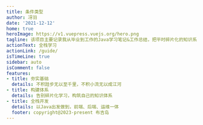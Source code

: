 ```yaml
---
title: 条件类型
author: 冴羽
date: '2021-12-12'
home: true
heroImage: https://v1.vuepress.vuejs.org/hero.png
tagline: 该项目主要记录我从毕业到工作的Java学习笔记&工作总结，把平时碎片化的知识系统性的整理出来，不断完善自己的认知...
actionText: 全栈学习
actionLink: /guide/
isTimeLine: true
sidebar: auto
isComment: false
features:
- title: 夯实基础
  details: 不积跬步无以至千里，不积小流无以成江河
- title: 构建体系
  details: 告别碎片化学习，构筑自己的知识体系
- title: 全栈开发
  details: 以Java出发做到，前端、后端、运维一体
  footer: copyright@2023-present 布吉岛
---
```

